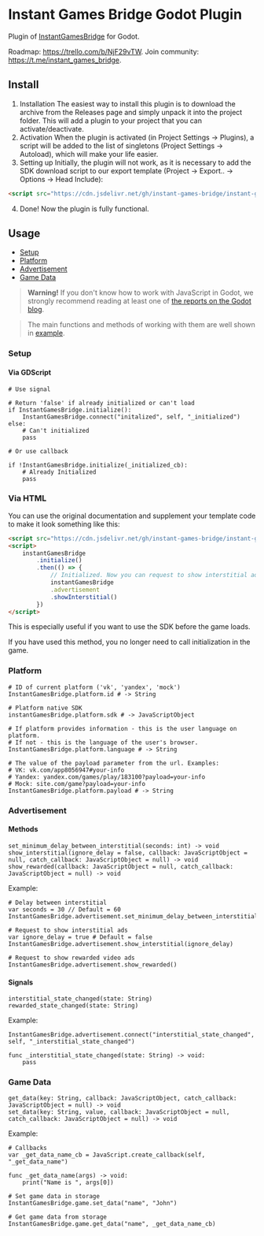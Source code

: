 # Instant Games Bridge Godot Plugin
Plugin of [InstantGamesBridge](https://github.com/instant-games-bridge/instant-games-bridge) for Godot.

Roadmap: https://trello.com/b/NjF29vTW.
Join community: https://t.me/instant_games_bridge.

## Install
1. Installation
The easiest way to install this plugin is to download the archive from the Releases page and simply unpack it into the project folder. This will add a plugin to your project that you can activate/deactivate.
2. Activation
When the plugin is activated (in Project Settings -> Plugins), a script will be added to the list of singletons (Project Settings -> Autoload), which will make your life easier.
3. Setting up
Initially, the plugin will not work, as it is necessary to add the SDK download script to our export template (Project -> Export.. -> Options -> Head Include):
```html
<script src="https://cdn.jsdelivr.net/gh/instant-games-bridge/instant-games-bridge@1.1.0/dist/instant-games-bridge.js"></script>
```
4. Done!
Now the plugin is fully functional.

## Usage
+ [Setup](#setup)
+ [Platform](#platform)
+ [Advertisement](#advertisement)
+ [Game Data](#game-data)

> **Warning!**
> If you don't know how to work with JavaScript in Godot, we strongly recommend reading at least one of [the reports on the Godot blog](https://godotengine.org/article/godot-web-progress-report-9).

> The main functions and methods of working with them are well shown in [example](addons/instant_games_bridge/example/example.gd).

### Setup
#### Via GDScript

```gdscript
# Use signal

# Return 'false' if already initialized or can't load
if InstantGamesBridge.initialize():
    InstantGamesBridge.connect("initalized", self, "_initialized")
else:
    # Can't initialized
    pass

# Or use callback

if !InstantGamesBridge.initialize(_initialized_cb):
    # Already Initialized
    pass
```
### Via HTML
You can use the original documentation and supplement your template code to make it look something like this:
```html
<script src="https://cdn.jsdelivr.net/gh/instant-games-bridge/instant-games-bridge@1.1.0/dist/instant-games-bridge.js"></script>
<script> 
    instantGamesBridge
        .initialize()
        .then(() => {
            // Initialized. Now you can request to show interstitial ads
            instantGamesBridge
            .advertisement
            .showInterstitial()
        })
</script>
```
This is especially useful if you want to use the SDK before the game loads.

If you have used this method, you no longer need to call initialization in the game.

### Platform
```gdscript
# ID of current platform ('vk', 'yandex', 'mock')
InstantGamesBridge.platform.id # -> String

# Platform native SDK
instantGamesBridge.platform.sdk # -> JavaScriptObject

# If platform provides information - this is the user language on platform. 
# If not - this is the language of the user's browser.
InstantGamesBridge.platform.language # -> String

# The value of the payload parameter from the url. Examples:
# VK: vk.com/app8056947#your-info
# Yandex: yandex.com/games/play/183100?payload=your-info
# Mock: site.com/game?payload=your-info
InstantGamesBridge.platform.payload # -> String
```

### Advertisement
#### Methods
```gdscript
set_minimum_delay_between_interstitial(seconds: int) -> void
show_interstitial(ignore_delay = false, callback: JavaScriptObject = null, catch_callback: JavaScriptObject = null) -> void
show_rewarded(callback: JavaScriptObject = null, catch_callback: JavaScriptObject = null) -> void
```

Example:
```gdscript
# Delay between interstitial
var seconds = 30 // Default = 60
InstantGamesBridge.advertisement.set_minimum_delay_between_interstitial(seconds)

# Request to show interstitial ads
var ignore_delay = true # Default = false
InstantGamesBridge.advertisement.show_interstitial(ignore_delay)

# Request to show rewarded video ads
InstantGamesBridge.advertisement.show_rewarded()
```
#### Signals
```gdscript
interstitial_state_changed(state: String)
rewarded_state_changed(state: String)
```

Example:
```gdscript
InstantGamesBridge.advertisement.connect("interstitial_state_changed", self, "_interstitial_state_changed")

func _interstitial_state_changed(state: String) -> void:
    pass
```
### Game Data
```gdscript
get_data(key: String, callback: JavaScriptObject, catch_callback: JavaScriptObject = null) -> void
set_data(key: String, value, callback: JavaScriptObject = null, catch_callback: JavaScriptObject = null) -> void
```

Example:
```gdscript
# Callbacks
var _get_data_name_cb = JavaScript.create_callback(self, "_get_data_name")

func _get_data_name(args) -> void:
    print("Name is ", args[0])

# Set game data in storage
InstantGamesBridge.game.set_data("name", "John")

# Get game data from storage
InstantGamesBridge.game.get_data("name", _get_data_name_cb)

```
